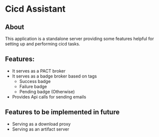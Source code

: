 

Cicd Assistant
==============



About
-----

This application is a standalone server providing some features helpful for 
setting up and performing cicd tasks.



Features:
---------

* It serves as a PACT broker
* It serves as a badge broker based on tags
  * Success badge
  * Failure badge
  * Pending badge (Otherwise)
* Provides Api calls for sending emails


Features to be implemented in future
------------------------------------


* Serving as a download proxy
* Serving as an artifact server

